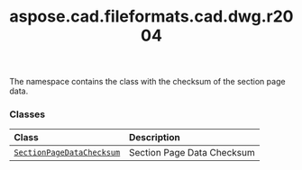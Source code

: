 ﻿---
title: aspose.cad.fileformats.cad.dwg.r2004
second_title: Aspose.CAD for Python via .NET API References
description: 
type: docs
weight: 10
url: /python-net/aspose.cad.fileformats.cad.dwg.r2004/
is_root: false
---

The namespace contains the class with the checksum of the section page data.

### Classes
| Class | Description |
| :- | :- |
| [`SectionPageDataChecksum`](/cad/python-net/aspose.cad.fileformats.cad.dwg.r2004/sectionpagedatachecksum) | Section Page Data Checksum |


